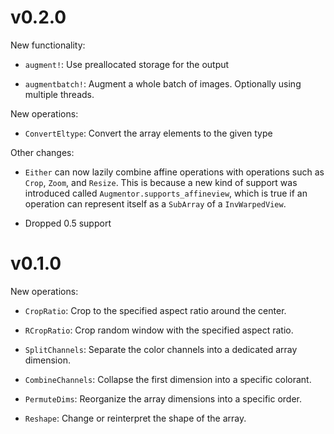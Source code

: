 # v0.2.0

New functionality:

- `augment!`: Use preallocated storage for the output

- `augmentbatch!`: Augment a whole batch of images. Optionally
  using multiple threads.

New operations:

- `ConvertEltype`: Convert the array elements to the given type

Other changes:

- `Either` can now lazily combine affine operations with operations
  such as `Crop`, `Zoom`, and `Resize`. This is because a new kind
  of support was introduced called `Augmentor.supports_affineview`,
  which is true if an operation can represent itself as a `SubArray`
  of a `InvWarpedView`.

- Dropped 0.5 support

# v0.1.0

New operations:

- `CropRatio`: Crop to the specified aspect ratio around the center.

- `RCropRatio`: Crop random window with the specified aspect ratio.

- `SplitChannels`: Separate the color channels into a dedicated array dimension.

- `CombineChannels`: Collapse the first dimension into a specific colorant.

- `PermuteDims`: Reorganize the array dimensions into a specific order.

- `Reshape`: Change or reinterpret the shape of the array.
